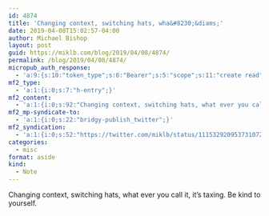 ```yaml
---
id: 4874
title: 'Changing context, switching hats, wha&#8230;&diams;'
date: 2019-04-08T15:02:57-04:00
author: Michael Bishop
layout: post
guid: https://miklb.com/blog/2019/04/08/4874/
permalink: /blog/2019/04/08/4874/
micropub_auth_response:
  - 'a:9:{s:10:"token_type";s:6:"Bearer";s:5:"scope";s:11:"create read";s:2:"me";s:36:"https://miklb.com/blog/author/miklb/";s:9:"issued_by";s:45:"https://miklb.com/wp-json/indieauth/1.0/token";s:9:"client_id";s:33:"https://indigenous.abode.pub/ios/";s:11:"client_name";s:18:"Indigenous for iOS";s:9:"issued_at";i:1553542347;s:4:"user";i:1;s:13:"last_accessed";i:1554750177;}'
mf2_type:
  - 'a:1:{i:0;s:7:"h-entry";}'
mf2_content:
  - 'a:1:{i:0;s:92:"Changing context, switching hats, what ever you call it, it’s taxing. Be kind to yourself.";}'
mf2_mp-syndicate-to:
  - 'a:1:{i:0;s:22:"bridgy-publish_twitter";}'
mf2_syndication:
  - 'a:1:{i:0;s:52:"https://twitter.com/miklb/status/1115329209537310720";}'
categories:
  - misc
format: aside
kind:
  - Note
---
```

Changing context, switching hats, what ever you call it, it’s taxing. Be kind to yourself.
